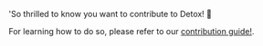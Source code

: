 
'So thrilled to know you want to contribute to Detox! 💙

For learning how to do so, please refer to our [contribution guide!](docs/contributing.md).
